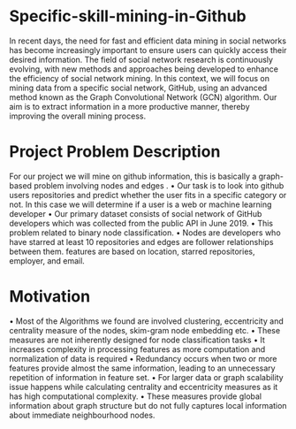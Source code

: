 # Specific-skill-mining-in-Github
In recent days, the need for fast and efficient data mining in social networks has
become increasingly important to ensure users can quickly access their desired
information. The field of social network research is continuously evolving, with new
methods and approaches being developed to enhance the efficiency of social
network mining. In this context, we will focus on mining data from a specific social
network, GitHub, using an advanced method known as the Graph Convolutional
Network (GCN) algorithm. Our aim is to extract information in a more productive
manner, thereby improving the overall mining process.

# Project Problem Description
For our project we will mine on github information, this is basically a graph-based
problem involving nodes and edges .
• Our task is to look into github users repositories and predict whether the user fits
in a specific category or not. In this case we will determine if a user is a web or
machine learning developer
• Our primary dataset consists of social network of GitHub developers which was
collected from the public API in June 2019.
• This problem related to binary node classification.
• Nodes are developers who have starred at least 10 repositories and edges are
follower relationships between them. features are based on location, starred
repositories, employer, and email.

# Motivation 
• Most of the Algorithms we found are involved clustering, eccentricity and
centrality measure of the nodes, skim-gram node embedding etc.
• These measures are not inherently designed for node classification tasks
• It increases complexity in processing features as more computation and
normalization of data is required
• Redundancy occurs when two or more features provide almost the same
information, leading to an unnecessary repetition of information in feature set.
• For larger data or graph scalability issue happens while calculating centrality
and eccentricity measures as it has high computational complexity.
• These measures provide global information about graph structure but do not
fully captures local information about immediate neighbourhood nodes.
